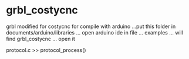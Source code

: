 # grbl_costycnc
grbl modified for costycnc
for compile with arduino ...put this folder in documents/arduino/libraries ... open arduino ide
in file ... examples ... will find grbl_costycnc ... open it

protocol.c >> protocol_process()
